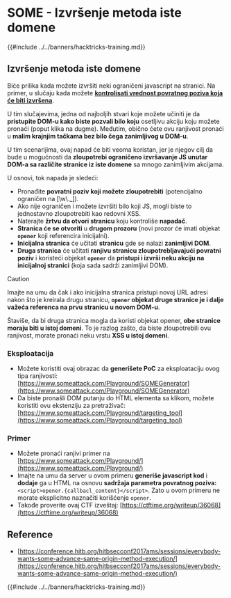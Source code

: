 # SOME - Izvršenje metoda iste domene

{{#include ../../banners/hacktricks-training.md}}

## Izvršenje metoda iste domene

Biće prilika kada možete izvršiti neki ograničeni javascript na stranici. Na primer, u slučaju kada možete [**kontrolisati vrednost povratnog poziva koja će biti izvršena**](#javascript-function).

U tim slučajevima, jedna od najboljih stvari koje možete učiniti je da **pristupite DOM-u kako biste pozvali bilo koju** osetljivu akciju koju možete pronaći (poput klika na dugme). Međutim, obično ćete ovu ranjivost pronaći u **malim krajnjim tačkama bez bilo čega zanimljivog u DOM-u**.

U tim scenarijima, ovaj napad će biti veoma koristan, jer je njegov cilj da bude u mogućnosti da **zloupotrebi ograničeno izvršavanje JS unutar DOM-a sa različite stranice iz iste domene** sa mnogo zanimljivim akcijama.

U osnovi, tok napada je sledeći:

- Pronađite **povratni poziv koji možete zloupotrebiti** (potencijalno ograničen na \[\w\\.\_]).
- Ako nije ograničen i možete izvršiti bilo koji JS, mogli biste to jednostavno zloupotrebiti kao redovni XSS.
- Naterajte **žrtvu da otvori stranicu** koju kontroliše **napadač**.
- **Stranica će se otvoriti** u **drugom prozoru** (novi prozor će imati objekat **`opener`** koji referencira inicijalni).
- **Inicijalna stranica** će učitati **stranicu** gde se nalazi **zanimljivi DOM**.
- **Druga stranica** će učitati **ranjivu stranicu zloupotrebljavajući povratni poziv** i koristeći objekat **`opener`** da **pristupi i izvrši neku akciju na inicijalnoj stranici** (koja sada sadrži zanimljivi DOM).

> [!CAUTION]
> Imajte na umu da čak i ako inicijalna stranica pristupi novoj URL adresi nakon što je kreirala drugu stranicu, **`opener` objekat druge stranice je i dalje važeća referenca na prvu stranicu u novom DOM-u**.
>
> Štaviše, da bi druga stranica mogla da koristi objekat opener, **obe stranice moraju biti u istoj domeni**. To je razlog zašto, da biste zloupotrebili ovu ranjivost, morate pronaći neku vrstu **XSS u istoj domeni**.

### Eksploatacija

- Možete koristiti ovaj obrazac da **generišete PoC** za eksploataciju ovog tipa ranjivosti: [https://www.someattack.com/Playground/SOMEGenerator](https://www.someattack.com/Playground/SOMEGenerator)
- Da biste pronašli DOM putanju do HTML elementa sa klikom, možete koristiti ovu ekstenziju za pretraživač: [https://www.someattack.com/Playground/targeting_tool](https://www.someattack.com/Playground/targeting_tool)

### Primer

- Možete pronaći ranjivi primer na [https://www.someattack.com/Playground/](https://www.someattack.com/Playground/)
- Imajte na umu da server u ovom primeru **generiše javascript kod** i **dodaje** ga u HTML na osnovu **sadržaja parametra povratnog poziva:** `<script>opener.{callbacl_content}</script>`. Zato u ovom primeru ne morate eksplicitno naznačiti korišćenje `opener`.
- Takođe proverite ovaj CTF izveštaj: [https://ctftime.org/writeup/36068](https://ctftime.org/writeup/36068)

## Reference

- [https://conference.hitb.org/hitbsecconf2017ams/sessions/everybody-wants-some-advance-same-origin-method-execution/](https://conference.hitb.org/hitbsecconf2017ams/sessions/everybody-wants-some-advance-same-origin-method-execution/)

{{#include ../../banners/hacktricks-training.md}}
